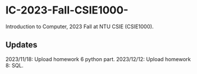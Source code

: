 # IC-2023-Fall-CSIE1000-
Introduction to Computer, 2023 Fall at NTU CSIE (CSIE1000).

## Updates
2023/11/18: Upload homework 6 python part.
2023/12/12: Upload homework 8: SQL.

